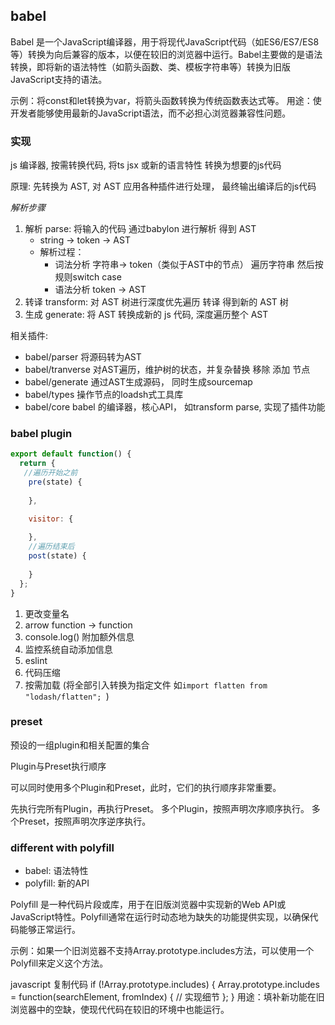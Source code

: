 


## babel

Babel 是一个JavaScript编译器，用于将现代JavaScript代码（如ES6/ES7/ES8等）转换为向后兼容的版本，以便在较旧的浏览器中运行。Babel主要做的是语法转换，即将新的语法特性（如箭头函数、类、模板字符串等）转换为旧版JavaScript支持的语法。

示例：将const和let转换为var，将箭头函数转换为传统函数表达式等。
用途：使开发者能够使用最新的JavaScript语法，而不必担心浏览器兼容性问题。


### 实现

js 编译器, 按需转换代码, 将ts jsx 或新的语言特性 转换为想要的js代码  

原理: 先转换为 AST, 对 AST 应用各种插件进行处理， 最终输出编译后的js代码

*解析步骤*
1. 解析 parse: 将输入的代码 通过babylon 进行解析 得到 AST  
    - string -> token -> AST
    - 解析过程： 
      - 词法分析  字符串-> token（类似于AST中的节点）  遍历字符串 然后按规则switch case
      - 语法分析  token -> AST
2. 转译 transform: 对 AST 树进行深度优先遍历 转译 得到新的 AST 树
3. 生成 generate: 将 AST 转换成新的 js 代码, 深度遍历整个 AST

相关插件:
- babel/parser 将源码转为AST
- babel/tranverse 对AST遍历，维护树的状态，并复杂替换 移除 添加 节点
- babel/generate 通过AST生成源码， 同时生成sourcemap
- babel/types 操作节点的loadsh式工具库
- babel/core babel 的编译器，核心API， 如transform parse, 实现了插件功能




### babel plugin

```js
export default function() {
  return {
   //遍历开始之前
    pre(state) {
      
    },

    visitor: {
      
    },
    //遍历结束后
    post(state) {
      
    }
  };
}

```


1. 更改变量名
2. arrow function -> function 
3. console.log() 附加额外信息 
4. 监控系统自动添加信息
5. eslint
6. 代码压缩
7. 按需加载 (将全部引入转换为指定文件 如```import flatten from "lodash/flatten"; ```)

<!-- todo 考虑实际项目中是否有应用 -->


### preset 

预设的一组plugin和相关配置的集合

Plugin与Preset执行顺序

可以同时使用多个Plugin和Preset，此时，它们的执行顺序非常重要。
    
  先执行完所有Plugin，再执行Preset。
  多个Plugin，按照声明次序顺序执行。
  多个Preset，按照声明次序逆序执行。

    

### different with polyfill
- babel: 语法特性  
- polyfill: 新的API  

Polyfill 是一种代码片段或库，用于在旧版浏览器中实现新的Web API或JavaScript特性。Polyfill通常在运行时动态地为缺失的功能提供实现，以确保代码能够正常运行。

示例：如果一个旧浏览器不支持Array.prototype.includes方法，可以使用一个Polyfill来定义这个方法。

javascript
复制代码
if (!Array.prototype.includes) {
  Array.prototype.includes = function(searchElement, fromIndex) {
    // 实现细节
  };
}
用途：填补新功能在旧浏览器中的空缺，使现代代码在较旧的环境中也能运行。












